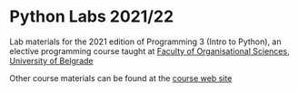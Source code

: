 # Python Labs 2021/22

Lab materials for the 2021 edition of Programming 3 (Intro to Python), an elective programming course taught at [Faculty of Organisational Sciences](http://www.fon.bg.ac.rs/eng/), [University of Belgrade](https://bg.ac.rs/en/index.php)

Other course materials can be found at the [course web site](http://ai.fon.bg.ac.rs/osnovne/programiranje-3/)
